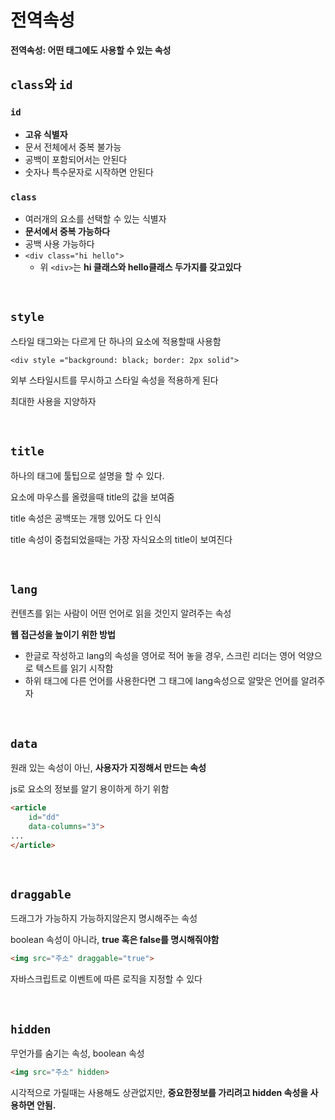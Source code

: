 # 전역속성

**전역속성: 어떤 태그에도 사용할 수 있는 속성**

## `class`와 `id`

### `id`

- **고유 식별자**
- 문서 전체에서 중복 불가능
- 공백이 포함되어서는 안된다
- 숫자나 특수문자로 시작하면 안된다

### `class`

- 여러개의 요소를 선택할 수 있는 식별자
- **문서에서 중복 가능하다**
- 공백 사용 가능하다
- `<div class="hi hello">`
    - 위 `<div>`는 **hi 클래스와 hello클래스 두가지를 갖고있다**

<br>

## `style`

스타일 태그와는 다르게 단 하나의 요소에 적용할때 사용함

`<div style ="background: black; border: 2px solid">`

외부 스타일시트를 무시하고 스타일 속성을 적용하게 된다

최대한 사용을 지양하자

<br>

## `title`

하나의 태그에 툴팁으로 설명을 할 수 있다.

요소에 마우스를 올렸을때 title의 값을 보여줌

title 속성은 공백또는 개행 있어도 다 인식

title 속성이 중첩되었을때는 가장 자식요소의 title이 보여진다

<br>

## `lang`

컨텐츠를 읽는 사람이 어떤 언어로 읽을 것인지 알려주는 속성

**웹 접근성을 높이기 위한 방법**

- 한글로 작성하고 lang의 속성을 영어로 적어 놓을 경우, 스크린 리더는 영어 억양으로 텍스트를 읽기 시작함
- 하위 태그에 다른 언어를 사용한다면 그 태그에 lang속성으로 알맞은 언어를 알려주자

<br>

## `data`

원래 있는 속성이 아닌, **사용자가 지정해서 만드는 속성**

js로 요소의 정보를 알기 용이하게 하기 위함

```html
<article
	id="dd"
	data-columns="3">
...
</article>
```

<br>

## `draggable`

드래그가 가능하지 가능하지않은지 명시해주는 속성

boolean 속성이 아니라, **true 혹은 false를 명시해줘야함**

```html
<img src="주소" draggable="true">
```

자바스크립트로 이벤트에 따른 로직을 지정할 수 있다

<br>

## `hidden`

무언가를 숨기는 속성, boolean 속성

```html
<img src="주소" hidden>
```

시각적으로 가릴때는 사용해도 상관없지만, **중요한정보를 가리려고 hidden 속성을 사용하면 안됨.**